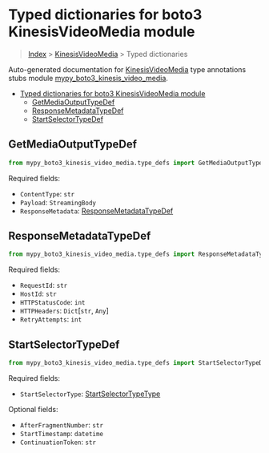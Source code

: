 # Typed dictionaries for boto3 KinesisVideoMedia module

> [Index](..) > [KinesisVideoMedia](.) > Typed dictionaries

Auto-generated documentation for
[KinesisVideoMedia](https://boto3.amazonaws.com/v1/documentation/api/1.17.73/reference/services/kinesis-video-media.html#KinesisVideoMedia)
type annotations stubs module
[mypy_boto3_kinesis_video_media](https://pypi.org/project/mypy-boto3-kinesis-video-media/).

- [Typed dictionaries for boto3 KinesisVideoMedia module](#typed-dictionaries-for-boto3-kinesisvideomedia-module)
  - [GetMediaOutputTypeDef](#getmediaoutputtypedef)
  - [ResponseMetadataTypeDef](#responsemetadatatypedef)
  - [StartSelectorTypeDef](#startselectortypedef)

## GetMediaOutputTypeDef

```python
from mypy_boto3_kinesis_video_media.type_defs import GetMediaOutputTypeDef
```

Required fields:

- `ContentType`: `str`
- `Payload`: `StreamingBody`
- `ResponseMetadata`:
  [ResponseMetadataTypeDef](./type_defs.md#responsemetadatatypedef)

## ResponseMetadataTypeDef

```python
from mypy_boto3_kinesis_video_media.type_defs import ResponseMetadataTypeDef
```

Required fields:

- `RequestId`: `str`
- `HostId`: `str`
- `HTTPStatusCode`: `int`
- `HTTPHeaders`: `Dict`\[`str`, `Any`\]
- `RetryAttempts`: `int`

## StartSelectorTypeDef

```python
from mypy_boto3_kinesis_video_media.type_defs import StartSelectorTypeDef
```

Required fields:

- `StartSelectorType`:
  [StartSelectorTypeType](./literals.md#startselectortypetype)

Optional fields:

- `AfterFragmentNumber`: `str`
- `StartTimestamp`: `datetime`
- `ContinuationToken`: `str`
